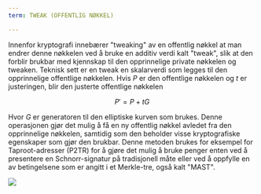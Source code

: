 ```yaml
---
term: TWEAK (OFFENTLIG NØKKEL)

---
```

Innenfor kryptografi innebærer "tweaking" av en offentlig nøkkel at man endrer denne nøkkelen ved å bruke en additiv verdi kalt "tweak", slik at den forblir brukbar med kjennskap til den opprinnelige private nøkkelen og tweaken. Teknisk sett er en tweak en skalarverdi som legges til den opprinnelige offentlige nøkkelen. Hvis $P$ er den offentlige nøkkelen og $t$ er justeringen, blir den justerte offentlige nøkkelen

$$
P' = P + tG
$$

Hvor $G$ er generatoren til den elliptiske kurven som brukes. Denne operasjonen gjør det mulig å få en ny offentlig nøkkel avledet fra den opprinnelige nøkkelen, samtidig som den beholder visse kryptografiske egenskaper som gjør den brukbar. Denne metoden brukes for eksempel for Taproot-adresser (P2TR) for å gjøre det mulig å bruke penger enten ved å presentere en Schnorr-signatur på tradisjonell måte eller ved å oppfylle en av betingelsene som er angitt i et Merkle-tre, også kalt "MAST".

![](../../dictionnaire/assets/26.webp)